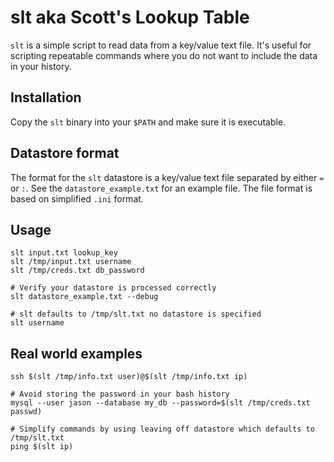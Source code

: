 # slt aka Scott's Lookup Table

`slt` is a simple script to read data from a key/value text file. It's useful
for scripting repeatable commands where you do not want to include the data
in your history.

## Installation

Copy the `slt` binary into your `$PATH` and make sure it is executable.

## Datastore format

The format for the `slt` datastore is a key/value text file separated by
either `=` or `:`. See the `datastore_example.txt` for an example file. The
file format is based on simplified `.ini` format.

## Usage

```
slt input.txt lookup_key
slt /tmp/input.txt username
slt /tmp/creds.txt db_password

# Verify your datastore is processed correctly
slt datastore_example.txt --debug

# slt defaults to /tmp/slt.txt no datastore is specified
slt username
```

## Real world examples
```
ssh $(slt /tmp/info.txt user)@$(slt /tmp/info.txt ip)

# Avoid storing the password in your bash history
mysql --user jason --database my_db --password=$(slt /tmp/creds.txt passwd)

# Simplify commands by using leaving off datastore which defaults to /tmp/slt.txt
ping $(slt ip)
```
